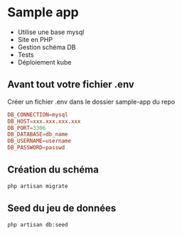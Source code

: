 # Sample app

- Utilise une base mysql
- Site en PHP
- Gestion schéma DB 
- Tests
- Déploiement kube

## Avant tout votre fichier .env 

Créer un fichier .env dans le dossier sample-app du repo

```conf
DB_CONNECTION=mysql
DB_HOST=xxx.xxx.xxx.xxx
DB_PORT=3306
DB_DATABASE=db_name
DB_USERNAME=username
DB_PASSWORD=passwd
```

## Création du schéma 

```bash
php artisan migrate
```

## Seed du jeu de données 

```bash
php artisan db:seed
```
